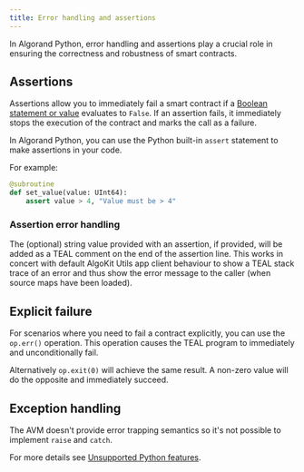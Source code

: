 ```yaml
---
title: Error handling and assertions
---
```


In Algorand Python, error handling and assertions play a crucial role in ensuring the correctness and robustness of smart contracts.

## Assertions

Assertions allow you to immediately fail a smart contract if a [Boolean statement or value](./lg-types#bool) evaluates to `False`. If an assertion fails, it immediately stops the execution of the contract and marks the call as a failure.

In Algorand Python, you can use the Python built-in `assert` statement to make assertions in your code.

For example:

```python
@subroutine
def set_value(value: UInt64):
    assert value > 4, "Value must be > 4"
```

### Assertion error handling

The (optional) string value provided with an assertion, if provided, will be added as a TEAL comment on the end of the assertion line. This works in concert with default AlgoKit Utils app client behaviour to show a TEAL stack trace of an error and thus show the error message to the caller (when source maps have been loaded).

## Explicit failure

For scenarios where you need to fail a contract explicitly, you can use
the `op.err()` operation. This operation causes the TEAL program to immediately 
and unconditionally fail.

Alternatively `op.exit(0)` will achieve the same result. A non-zero value will
do the opposite and immediately succeed.

## Exception handling

The AVM doesn't provide error trapping semantics so it's not possible to implement `raise` and `catch`.

For more details see [Unsupported Python features](lg-unsupported-python-features#raise-tryexceptfinally).